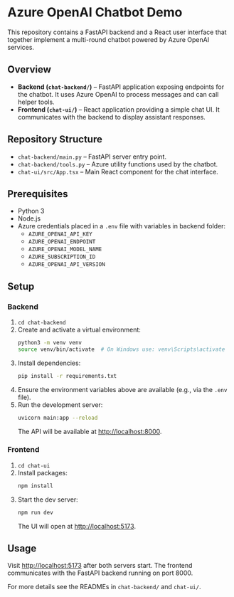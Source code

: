 # Azure OpenAI Chatbot Demo

This repository contains a FastAPI backend and a React user interface that together implement a multi-round chatbot powered by Azure OpenAI services.

## Overview
- **Backend (`chat-backend/`)** – FastAPI application exposing endpoints for the chatbot. It uses Azure OpenAI to process messages and can call helper tools.
- **Frontend (`chat-ui/`)** – React application providing a simple chat UI. It communicates with the backend to display assistant responses.

## Repository Structure
- `chat-backend/main.py` – FastAPI server entry point.
- `chat-backend/tools.py` – Azure utility functions used by the chatbot.
- `chat-ui/src/App.tsx` – Main React component for the chat interface.

## Prerequisites
- Python 3
- Node.js
- Azure credentials placed in a `.env` file with variables in backend folder:
  - `AZURE_OPENAI_API_KEY`
  - `AZURE_OPENAI_ENDPOINT`
  - `AZURE_OPENAI_MODEL_NAME`
  - `AZURE_SUBSCRIPTION_ID`
  - `AZURE_OPENAI_API_VERSION`

## Setup

### Backend
1. `cd chat-backend`
2. Create and activate a virtual environment:
   ```bash
   python3 -m venv venv
   source venv/bin/activate  # On Windows use: venv\Scripts\activate
   ```
3. Install dependencies:
   ```bash
   pip install -r requirements.txt
   ```
4. Ensure the environment variables above are available (e.g., via the `.env` file).
5. Run the development server:
   ```bash
   uvicorn main:app --reload
   ```
   The API will be available at [http://localhost:8000](http://localhost:8000).

### Frontend
1. `cd chat-ui`
2. Install packages:
   ```bash
   npm install
   ```
3. Start the dev server:
   ```bash
   npm run dev
   ```
   The UI will open at [http://localhost:5173](http://localhost:5173).

## Usage
Visit [http://localhost:5173](http://localhost:5173) after both servers start. The frontend communicates with the FastAPI backend running on port 8000.

For more details see the READMEs in `chat-backend/` and `chat-ui/`.
